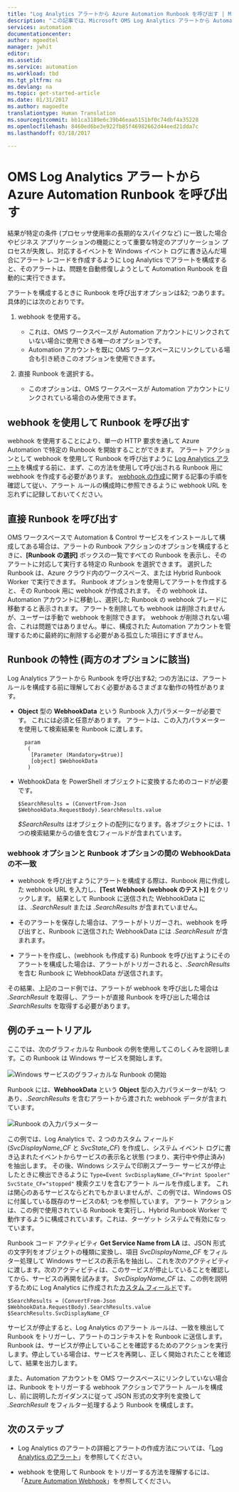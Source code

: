 ```yaml
---
title: "Log Analytics アラートから Azure Automation Runbook を呼び出す | Microsoft Docs"
description: "この記事では、Microsoft OMS Log Analytics アラートから Automation Runbook を呼び出す方法の概要を示します。"
services: automation
documentationcenter: 
author: mgoedtel
manager: jwhit
editor: 
ms.assetid: 
ms.service: automation
ms.workload: tbd
ms.tgt_pltfrm: na
ms.devlang: na
ms.topic: get-started-article
ms.date: 01/31/2017
ms.author: magoedte
translationtype: Human Translation
ms.sourcegitcommit: bb1ca3189e6c39b46eaa5151bf0c74dbf4a35228
ms.openlocfilehash: 8460ed6be3e922fb85f46982662d44eed21dda7c
ms.lasthandoff: 03/18/2017

---
```


# <a name="calling-an-azure-automation-runbook-from-an-oms-log-analytics-alert"></a>OMS Log Analytics アラートから Azure Automation Runbook を呼び出す

結果が特定の条件 (プロセッサ使用率の長期的なスパイクなど) に一致した場合やビジネス アプリケーションの機能にとって重要な特定のアプリケーション プロセスが失敗し、対応するイベントを Windows イベント ログに書き込んだ場合にアラート レコードを作成するように Log Analytics でアラートを構成すると、そのアラートは、問題を自動修復しようとして Automation Runbook を自動的に実行できます。  

アラートを構成するときに Runbook を呼び出すオプションは&2; つあります。  具体的には次のとおりです。

1. webhook を使用する。
   * これは、OMS ワークスペースが Automation アカウントにリンクされていない場合に使用できる唯一のオプションです。
   * Automation アカウントを既に OMS ワークスペースにリンクしている場合も引き続きこのオプションを使用できます。  

2. 直接 Runbook を選択する。
   * このオプションは、OMS ワークスペースが Automation アカウントにリンクされている場合のみ使用できます。  

## <a name="calling-a-runbook-using-a-webhook"></a>webhook を使用して Runbook を呼び出す

webhook を使用することにより、単一の HTTP 要求を通して Azure Automation で特定の Runbook を開始することができます。  アラート アクションとして webhook を使用して Runbook を呼び出すように [Log Analytics アラート](../log-analytics/log-analytics-alerts.md#creating-alert-rules)を構成する前に、まず、この方法を使用して呼び出される Runbook 用に webhook を作成する必要があります。  [webhook の作成](automation-webhooks.md#creating-a-webhook)に関する記事の手順を確認して従い、アラート ルールの構成時に参照できるように webhook URL を忘れずに記録しておいてください。   

## <a name="calling-a-runbook-directly"></a>直接 Runbook を呼び出す

OMS ワークスペースで Automation & Control サービスをインストールして構成してある場合は、アラートの Runbook アクションのオプションを構成するときに、**[Runbook の選択]** ボックスの一覧ですべての Runbook を表示し、そのアラートに対応して実行する特定の Runbook を選択できます。  選択した Runbook は、Azure クラウド内のワークスペース、または Hybrid Runbook Worker で実行できます。  Runbook オプションを使用してアラートを作成すると、その Runbook 用に webhook が作成されます。  その webhook は、Automation アカウントに移動し、選択した Runbook の webhook ブレードに移動すると表示されます。  アラートを削除しても webhook は削除されませんが、ユーザーは手動で webhook を削除できます。  webhook が削除されない場合、これは問題ではありません。単に、構成された Automation アカウントを管理するために最終的に削除する必要がある孤立した項目にすぎません。  

## <a name="characteristics-of-a-runbook-for-both-options"></a>Runbook の特性 (両方のオプションに該当)

Log Analytics アラートから Runbook を呼び出す&2; つの方法には、アラート ルールを構成する前に理解しておく必要があるさまざまな動作の特性があります。  

* **Object** 型の **WebhookData** という Runbook 入力パラメーターが必要です。  これには必須と任意があります。  アラートは、この入力パラメーターを使用して検索結果を Runbook に渡します。

        param  
         (  
          [Parameter (Mandatory=$true)]  
          [object] $WebhookData  
         )

*  WebhookData を PowerShell オブジェクトに変換するためのコードが必要です。

    `$SearchResults = (ConvertFrom-Json $WebhookData.RequestBody).SearchResults.value`

    *$SearchResults* はオブジェクトの配列になります。各オブジェクトには、1 つの検索結果からの値を含むフィールドが含まれています。

### <a name="webhookdata-inconsistencies-between-the-webhook-option-and-runbook-option"></a>webhook オプションと Runbook オプションの間の WebhookData の不一致

* webhook を呼び出すようにアラートを構成する際は、Runbook 用に作成した webhook URL を入力し、**[Test Webhook (webhook のテスト)]** をクリックします。  結果として Runbook に送信された WebhookData には、*.SearchResult* または *.SearchResults* が含まれていません。

*  そのアラートを保存した場合は、アラートがトリガーされ、webhook を呼び出すと、Runbook に送信された WebhookData には *.SearchResult* が含まれます。
* アラートを作成し、(webhook も作成する) Runbook を呼び出すようにそのアラートを構成した場合は、アラートがトリガーされると、*.SearchResults* を含む Runbook に WebhookData が送信されます。

その結果、上記のコード例では、アラートが webhook を呼び出した場合は *.SearchResult* を取得し、アラートが直接 Runbook を呼び出した場合は *.SearchResults* を取得する必要があります。

## <a name="example-walkthrough"></a>例のチュートリアル

ここでは、次のグラフィカルな Runbook の例を使用してこのしくみを説明します。この Runbook は Windows サービスを開始します。<br><br> ![Windows サービスのグラフィカルな Runbook の開始](media/automation-invoke-runbook-from-omsla-alert/automation-runbook-restartservice.png)<br>

Runbook には、**WebhookData** という **Object** 型の入力パラメーターが&1; つあり、*.SearchResults* を含むアラートから渡された webhook データが含まれています。<br><br> ![Runbook の入力パラメーター](media/automation-invoke-runbook-from-omsla-alert/automation-runbook-restartservice-inputparameter.png)<br>

この例では、Log Analytics で、2 つのカスタム フィールド (*SvcDisplayName_CF* と *SvcState_CF*) を作成し、システム イベント ログに書き込まれたイベントからサービスの表示名と状態 (つまり、実行中や停止済み) を抽出します。  その後、Windows システムで印刷スプーラー サービスが停止したときに検出できるように `Type=Event SvcDisplayName_CF="Print Spooler" SvcState_CF="stopped"` 検索クエリを含むアラート ルールを作成します。  これは関心のあるサービスならどれでもかまいませんが、この例では、Windows OS に付属している既存のサービスの&1; つを参照しています。  アラート アクションは、この例で使用されている Runbook を実行し、Hybrid Runbook Worker で動作するように構成されています。これは、ターゲット システムで有効になっています。   

Runbook コード アクティビティ **Get Service Name from LA** は、JSON 形式の文字列をオブジェクトの種類に変換し、項目 *SvcDisplayName_CF* をフィルター処理して Windows サービスの表示名を抽出し、これを次のアクティビティに渡します。次のアクティビティは、このサービスが停止していることを確認してから、サービスの再開を試みます。  *SvcDisplayName_CF* は、この例を説明するために Log Analytics に作成された[カスタム フィールド](../log-analytics/log-analytics-custom-fields.md)です。

    $SearchResults = (ConvertFrom-Json $WebhookData.RequestBody).SearchResults.value
    $SearchResults.SvcDisplayName_CF  

サービスが停止すると、Log Analytics のアラート ルールは、一致を検出して Runbook をトリガーし、アラートのコンテキストを Runbook に送信します。 Runbook は、サービスが停止していることを確認するためのアクションを実行します。停止している場合は、サービスを再開し、正しく開始されたことを確認して、結果を出力します。     

また、Automation アカウントを OMS ワークスペースにリンクしていない場合は、Runbook をトリガーする webhook アクションでアラート ルールを構成し、前に説明したガイダンスに従って JSON 形式の文字列を変換して *.SearchResult* をフィルター処理するよう Runbook を構成します。    

## <a name="next-steps"></a>次のステップ

* Log Analytics のアラートの詳細とアラートの作成方法については、「[Log Analytics のアラート](../log-analytics/log-analytics-alerts.md)」を参照してください。

* webhook を使用して Runbook をトリガーする方法を理解するには、「[Azure Automation Webhook](automation-webhooks.md)」を参照してください。

